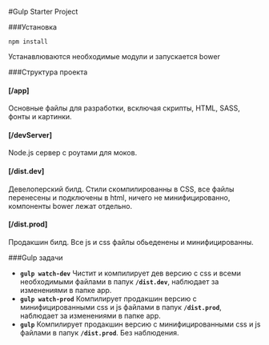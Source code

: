 #Gulp Starter Project

###Установка
```
npm install
```
Устанавлюваются необходимые модули и запускается bower

###Структура проекта
#### [/app]
Основные файлы для разработки, всключая скрипты, HTML, SASS, фонты и картинки.

#### [/devServer]
Node.js сервер с роутами для моков.

#### [/dist.dev]
Девелоперский билд. Стили скомпилированны в CSS, все файлы перенесены и подключены в html, ничего не минифицированно, компоненты bower лежат отдельно.

#### [/dist.prod]
Продакшин билд. Все js и css файлы обьеденены и минифицированны.

###Gulp задачи
- __`gulp watch-dev`__ Чистит и компилирует дев версию с css и всеми необходимыми файлами в папук __`/dist.dev`__, наблюдает за изменениями в папке app.
- __`gulp watch-prod`__ Компилирует продакшин версию с минифицированными css и js файлами в папук __`/dist.prod`__, наблюдает за изменениями в папке app.
- __`gulp`__ Компилирует продакшин версию с минифицированными css и js файлами в папук __`/dist.prod`__. Без наблюдения.




